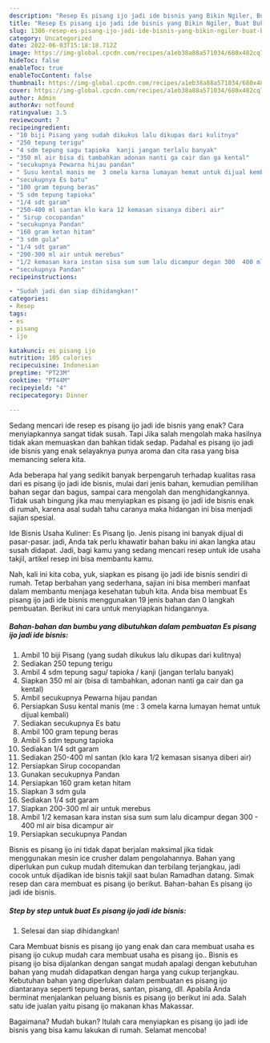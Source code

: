 ```yaml
---
description: "Resep Es pisang ijo jadi ide bisnis yang Bikin Ngiler, Buat Buka Puasa Lezat Sekali"
title: "Resep Es pisang ijo jadi ide bisnis yang Bikin Ngiler, Buat Buka Puasa Lezat Sekali"
slug: 1386-resep-es-pisang-ijo-jadi-ide-bisnis-yang-bikin-ngiler-buat-buka-puasa-lezat-sekali
category: Uncategorized
date: 2022-06-03T15:18:18.712Z
image: https://img-global.cpcdn.com/recipes/a1eb38a88a571034/680x482cq70/es-pisang-ijo-jadi-ide-bisnis-foto-resep-utama.jpg
hideToc: false
enableToc: true
enableTocContent: false
thumbnail: https://img-global.cpcdn.com/recipes/a1eb38a88a571034/680x482cq70/es-pisang-ijo-jadi-ide-bisnis-foto-resep-utama.jpg
cover: https://img-global.cpcdn.com/recipes/a1eb38a88a571034/680x482cq70/es-pisang-ijo-jadi-ide-bisnis-foto-resep-utama.jpg
author: Admin
authorAv: notfound
ratingvalue: 3.5
reviewcount: 7
recipeingredient:
- "10 biji Pisang yang sudah dikukus lalu dikupas dari kulitnya"
- "250 tepung terigu"
- "4 sdm tepung sagu tapioka  kanji jangan terlalu banyak"
- "350 ml air bisa di tambahkan adonan nanti ga cair dan ga kental"
- "secukupnya Pewarna hijau pandan"
- " Susu kental manis me  3 omela karna lumayan hemat untuk dijual kembali"
- "secukupnya Es batu"
- "100 gram tepung beras"
- "5 sdm tepung tapioka"
- "1/4 sdt garam"
- "250-400 ml santan klo kara 12 kemasan sisanya diberi air"
- " Sirup cocopandan"
- "secukupnya Pandan"
- "160 gram ketan hitam"
- "3 sdm gula"
- "1/4 sdt garam"
- "200-300 ml air untuk merebus"
- "1/2 kemasan kara instan sisa sum sum lalu dicampur degan 300  400 ml air bisa dicampur air"
- "secukupnya Pandan"
recipeinstructions:

- "Sudah jadi dan siap dihidangkan!"
categories:
- Resep
tags:
- es
- pisang
- ijo

katakunci: es pisang ijo 
nutrition: 105 calories
recipecuisine: Indonesian
preptime: "PT23M"
cooktime: "PT44M"
recipeyield: "4"
recipecategory: Dinner

---
```



Sedang mencari ide resep es pisang ijo jadi ide bisnis yang enak? Cara menyiapkannya sangat tidak susah. Tapi Jika salah mengolah maka hasilnya tidak akan memuaskan dan bahkan tidak sedap. Padahal es pisang ijo jadi ide bisnis yang enak selayaknya punya aroma dan cita rasa yang bisa memancing selera kita.


Ada beberapa hal yang sedikit banyak berpengaruh terhadap kualitas rasa dari es pisang ijo jadi ide bisnis, mulai dari jenis bahan, kemudian pemilihan bahan segar dan bagus, sampai cara mengolah dan menghidangkannya. Tidak usah bingung jika mau menyiapkan es pisang ijo jadi ide bisnis enak di rumah, karena asal sudah tahu caranya maka hidangan ini bisa menjadi sajian spesial.

Ide Bisnis Usaha Kuliner: Es Pisang Ijo. Jenis pisang ini banyak dijual di pasar-pasar. jadi, Anda tak perlu khawatir bahan baku ini akan langka atau susah didapat. Jadi, bagi kamu yang sedang mencari resep untuk ide usaha takjil, artikel resep ini bisa membantu kamu.


Nah, kali ini kita coba, yuk, siapkan es pisang ijo jadi ide bisnis sendiri di rumah. Tetap berbahan yang sederhana, sajian ini bisa memberi manfaat dalam membantu menjaga kesehatan tubuh kita. Anda bisa membuat Es pisang ijo jadi ide bisnis menggunakan 19 jenis bahan dan 0 langkah pembuatan. Berikut ini cara untuk menyiapkan hidangannya.

<!--inarticleads1-->

##### Bahan-bahan dan bumbu yang dibutuhkan dalam pembuatan Es pisang ijo jadi ide bisnis:

1. Ambil 10 biji Pisang (yang sudah dikukus lalu dikupas dari kulitnya)
1. Sediakan 250 tepung terigu
1. Ambil 4 sdm tepung sagu/ tapioka / kanji (jangan terlalu banyak)
1. Siapkan 350 ml air (bisa di tambahkan, adonan nanti ga cair dan ga kental)
1. Ambil secukupnya Pewarna hijau pandan
1. Persiapkan  Susu kental manis (me : 3 omela karna lumayan hemat untuk dijual kembali)
1. Sediakan secukupnya Es batu
1. Ambil 100 gram tepung beras
1. Ambil 5 sdm tepung tapioka
1. Sediakan 1/4 sdt garam
1. Sediakan 250-400 ml santan (klo kara 1/2 kemasan sisanya diberi air)
1. Persiapkan  Sirup cocopandan
1. Gunakan secukupnya Pandan
1. Persiapkan 160 gram ketan hitam
1. Siapkan 3 sdm gula
1. Sediakan 1/4 sdt garam
1. Siapkan 200-300 ml air untuk merebus
1. Ambil 1/2 kemasan kara instan sisa sum sum lalu dicampur degan 300 - 400 ml air bisa dicampur air
1. Persiapkan secukupnya Pandan


Bisnis es pisang ijo ini tidak dapat berjalan maksimal jika tidak menggunakan mesin ice crusher dalam pengolahannya. Bahan yang diperlukan pun cukup mudah ditemukan dan terbilang terjangkau, jadi cocok untuk dijadikan ide bisnis takjil saat bulan Ramadhan datang. Simak resep dan cara membuat es pisang ijo berikut. Bahan-bahan Es pisang ijo jadi ide bisnis. 

<!--inarticleads2-->

##### Step by step untuk buat Es pisang ijo jadi ide bisnis:


1. Selesai dan siap dihidangkan!

Cara Membuat bisnis es pisang ijo yang enak dan cara membuat usaha es pisang ijo cukup mudah cara membuat usaha es pisang ijo.. Bisnis es pisang ijo bisa dijalankan dengan sangat mudah apalagi dengan kebutuhan bahan yang mudah didapatkan dengan harga yang cukup terjangkau. Kebutuhan bahan yang diperlukan dalam pembuatan es pisang ijo diantaranya seperti tepung beras, santan, pisang, dll. Apabila Anda berminat menjalankan peluang bisnis es pisang ijo berikut ini ada. Salah satu ide jualan yaitu pisang ijo makanan khas Makassar. 

Bagaimana? Mudah bukan? Itulah cara menyiapkan es pisang ijo jadi ide bisnis yang bisa kamu lakukan di rumah. Selamat mencoba!
